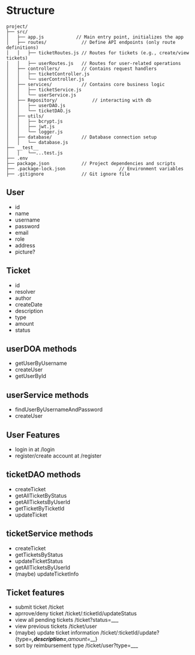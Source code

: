 # Structure
```
project/
├── src/
│   ├── app.js            // Main entry point, initializes the app
│   ├── routes/             // Define API endpoints (only route definitions)
│   │   ├── ticketRoutes.js // Routes for tickets (e.g., create/view tickets)
│   │   ├── userRoutes.js   // Routes for user-related operations
│   ├── controllers/        // Contains request handlers
│   │   ├── ticketController.js
│   │   └── userController.js
│   ├── services/           // Contains core business logic
│   │   ├── ticketService.js
│   │   └── userService.js
│   ├── Repository/             // interacting with db
│   │   ├── userDAO.js
│   │   └── ticketDAO.js
│   ├── utils/    
│   │   ├── bcrypt.js
│   │   ├── jwt.js
│   │   └── logger.js
│   ├── database/           // Database connection setup
│   │   └── database.js
├── __test__
│   │   └──...test.js
├── .env
├── package.json            // Project dependencies and scripts
├── .package-lock.json                    // Environment variables
├── .gitignore              // Git ignore file
```
## User
- id
- name
- username
- password
- email
- role
- address
- picture?

## Ticket
- id
- resolver
- author
- createDate
- description
- type
- amount
- status

## userDOA methods
- getUserByUsername
- createUser 
- getUserById

## userService methods
- findUserByUsernameAndPassword
- createUser

## User Features
- login in at /login
- register/create account at /register

## ticketDAO methods
- createTicket
- getAllTicketByStatus
- getAllTicketsByUserId
- getTicketByTicketId
- updateTicket

## ticketService methods
- createTicket
- getTicketsByStatus
- updateTicketStatus
- getAllTicketsByUserId
-  (maybe) updateTicketInfo

## Ticket features
- submit ticket /ticket
- aprrove/deny ticket /ticket/:ticketId/updateStatus
- view all pending tickets /ticket?status=___
- view previous tickets /ticket/user
- (maybe) update ticket information /ticket/:ticketId/update?{type=____,description=___,amount=___}
- sort by reimbursement type /ticket/user?type=___